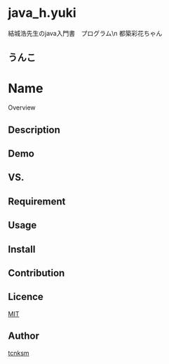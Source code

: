 # java_h.yuki
結城浩先生のjava入門書　プログラム\n
都築彩花ちゃん

うんこ
----

Name
====

Overview

## Description

## Demo

## VS. 

## Requirement

## Usage

## Install

## Contribution

## Licence

[MIT](https://github.com/tcnksm/tool/blob/master/LICENCE)

## Author

[tcnksm](https://github.com/tcnksm)
